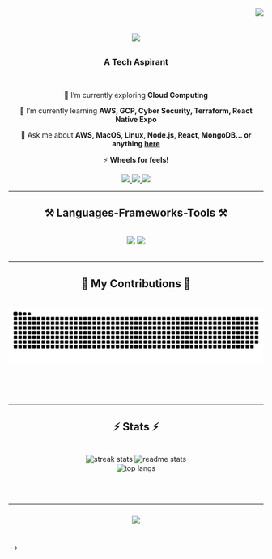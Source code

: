<img align="right" src="https://visitor-badge.laobi.icu/badge?page_id=SirajudinKF.SirajudinKF" />

<h1 align="center">
    <img src="https://readme-typing-svg.herokuapp.com/?font=Righteous&size=35&center=true&vCenter=true&width=500&height=70&duration=4000&lines=Hi+There!+👋;+I'm+Sirajudin+KF!;" />
</h1>



<h3 align="center">A Tech Aspirant </h3>

<br/>

<div align="center">
 
 🔭 I’m currently exploring **Cloud Computing**
 
 🌱 I’m currently learning **AWS, GCP, Cyber Security, Terraform, React Native Expo**

 💬 Ask me about **AWS, MacOS, Linux, Node.js, React, MongoDB... or anything [here](mailto:sirajudheen407@gmail.com)**

 ⚡  **Wheels for feels!**
 
 </div>
 
<div align="center"> 
  <a href="mailto:sirajudheen407@gmail.com">
    <img src="https://img.shields.io/badge/Gmail-333333?style=for-the-badge&logo=gmail&logoColor=red" />
  </a>
  <a href="https://linkedin.com/in/sirajudin-kf-b703131bb" target="_blank">
    <img src="https://img.shields.io/badge/LinkedIn-0077B5?style=for-the-badge&logo=linkedin&logoColor=white" target="_blank" />
  </a>
  <a href="https://sirajudinkfcloud.super.site" target="_blank">
     <img src="https://img.shields.io/badge/Portfolio-FF5722?style=for-the-badge&logo=todoist&logoColor=white" target="_blank" /> <!-- sqlite, safari, google-chrome are other good icon options -->
  </a>
</div>

 <hr/>
 
<h2 align="center">⚒️ Languages-Frameworks-Tools ⚒️</h2>
<br/>
<div align="center">
    <img src="https://skillicons.dev/icons?i=aws,gcp,azure,python,linux,react,html,vscode,github,r" />
    <img src="https://skillicons.dev/icons?i=nodejs,javascript,mongodb,mysql" /><br>
</div>

<br/>
<hr/>

<div align="center">
  <h2>🐍 My Contributions 🐍</h2>
  <br>
  <img alt="snake eating my contributions" src="https://raw.githubusercontent.com/salesp07/salesp07/output/github-contribution-grid-snake.svg" />
  
  <br/><br/><br/>
</div>

<hr/>

<h2 align="center">⚡ Stats ⚡</h2>
<br>
<div align=center>
  <img width=390 src="https://streak-stats.demolab.com/?user=SirajudinKF&count_private=true&theme=react&border_radius=10" alt="streak stats"/>
  <img width=390 src="https://github-readme-stats-SirajudinKF.vercel.app/api?username=SirajudinKF&count_private=true&show_icons=true&theme=react&rank_icon=github&border_radius=10" alt="readme stats" />
  <br/>
  <img width=325 align="center" src="https://github-readme-stats-SirajudinKF.vercel.app/api/top-langs/?username=SirajudinKF&hide=HTML&langs_count=8&layout=compact&theme=react&border_radius=10&size_weight=0.5&count_weight=0.5&exclude_repo=github-readme-stats" alt="top langs" />
</div>

<br/><br/>
<hr/>

<h3 align="center">
    <img src="https://readme-typing-svg.herokuapp.com/?font=Righteous&size=25&center=true&vCenter=true&width=500&height=70&duration=4000&lines=Thanks+for+visiting!+✌️;+Shoot+me+a+message+on+Linkedin!;I'm+always+open+to+work+:)">
</h3>

<br/>
-->
